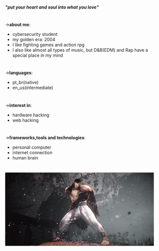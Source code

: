 ***"put your heart and soul into what you love"***

#

->**about me**:
- cybersecurity student
- my golden era: 2004
- I like fighting games and action rpg
- I also like almost all types of music, but D&B(EDM) and Rap have a special place in my mind

#

->**languages**:
- pt_br(native)
- en_us(intermediate)

#

->**interest in**:
- hardware hacking
- web hacking

#

->**frameworks,tools and technologies**:
- personal computer
- internet connection
- human brain

#

![ryu](ryu.gif)

#

